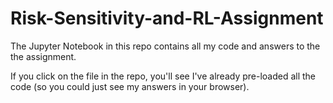 # Risk-Sensitivity-and-RL-Assignment

The Jupyter Notebook in this repo contains all my code and answers to the the assignment.

If you click on the file in the repo, you'll see I've already pre-loaded all the code (so you could just see my answers in your browser).
